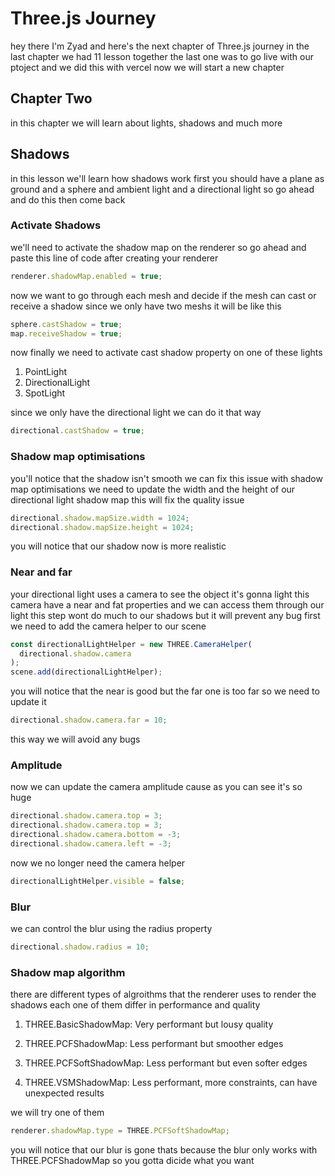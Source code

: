 # Three.js Journey

hey there I'm Zyad and here's the next chapter of Three.js journey in the last chapter we had 11 lesson together the last one was to go live with our ptoject and we did this with vercel now we will start a new chapter

## Chapter Two

in this chapter we will learn about lights, shadows and much more

## Shadows

in this lesson we'll learn how shadows work first you should have a plane as ground and a sphere and ambient light and a directional light so go ahead and do this then come back

### Activate Shadows

we'll need to activate the shadow map on the renderer so go ahead and paste this line of code after creating your renderer

```js
renderer.shadowMap.enabled = true;
```

now we want to go through each mesh and decide if the mesh can cast or receive a shadow since we only have two meshs it will be like this

```js
sphere.castShadow = true;
map.receiveShadow = true;
```

now finally we need to activate cast shadow property on one of these lights

1. PointLight
2. DirectionalLight
3. SpotLight

since we only have the directional light we can do it that way

```js
directional.castShadow = true;
```

### Shadow map optimisations

you'll notice that the shadow isn't smooth we can fix this issue with shadow map optimisations we need to update the width and the height of our directional light shadow map this will fix the quality issue

```js
directional.shadow.mapSize.width = 1024;
directional.shadow.mapSize.height = 1024;
```

you will notice that our shadow now is more realistic

### Near and far

your directional light uses a camera to see the object it's gonna light this camera have a near and fat properties and we can access them through our light this step wont do much to our shadows but it will prevent any bug first we need to add the camera helper to our scene

```js
const directionalLightHelper = new THREE.CameraHelper(
  directional.shadow.camera
);
scene.add(directionalLightHelper);
```

you will notice that the near is good but the far one is too far so we need to update it

```js
directional.shadow.camera.far = 10;
```

this way we will avoid any bugs

### Amplitude

now we can update the camera amplitude cause as you can see it's so huge

```js
directional.shadow.camera.top = 3;
directional.shadow.camera.top = 3;
directional.shadow.camera.bottom = -3;
directional.shadow.camera.left = -3;
```

now we no longer need the camera helper

```js
directionalLightHelper.visible = false;
```

### Blur

we can control the blur using the radius property

```js
directional.shadow.radius = 10;
```

### Shadow map algorithm

there are different types of algroithms that the renderer uses to render the shadows each one of them differ in performance and quality

1. THREE.BasicShadowMap: Very performant but lousy quality

2. THREE.PCFShadowMap: Less performant but smoother edges

3. THREE.PCFSoftShadowMap: Less performant but even softer edges

4. THREE.VSMShadowMap: Less performant, more constraints, can have unexpected results

we will try one of them

```js
renderer.shadowMap.type = THREE.PCFSoftShadowMap;
```

you will notice that our blur is gone thats because the blur only works with THREE.PCFShadowMap so you gotta dicide what you want
